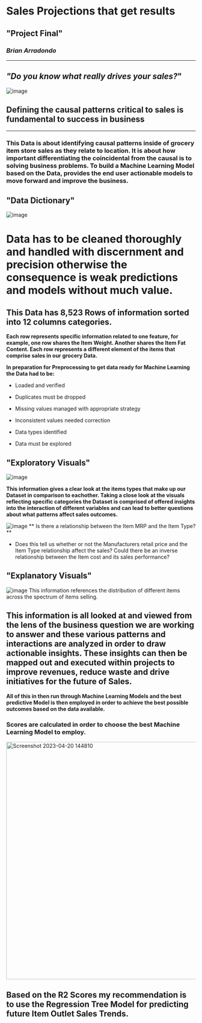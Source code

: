 # Sales Projections that get results
## "**Project Final**"
###  *Brian Arradondo*
---
## *"Do you know what really drives your sales?*" ##
![image](https://user-images.githubusercontent.com/126424848/230826094-baafa746-9e79-413d-a2a6-5b7735095116.png)

 ## Defining the causal patterns critical to sales is fundamental to success in business ##
---
### This Data is about identifying causal patterns inside of grocery item store sales as they relate to location. It is about how important differentiating the coincidental from the causal is to solving  business problems. To build a Machine Learning Model based on the Data, provides the end user actionable models to move forward and improve the business. 
 ## "Data Dictionary"
![image](https://user-images.githubusercontent.com/126424848/233274674-36516c06-23a3-4af8-b1c6-7084fc832fb0.png)


 
# Data has to be cleaned thoroughly and handled with discernment and precision otherwise the consequence is weak predictions and models without much value. 

##  This Data has 8,523 Rows of information sorted into 12 columns categories.
**Each row represents specific information related to one feature, for example, one row shares the Item Weight. Another shares the Item Fat Content. Each row represents a different element of the items that comprise sales in our grocery Data.**

**In preparation for Preprocessing to get data ready for Machine Learning the Data had to be:**
- Loaded and verified
- Duplicates must be dropped 
- Missing values managed with appropriate strategy
- Inconsistent values needed correction
- Data types identified

- Data must be explored
## "Exploratory Visuals"
![image](https://user-images.githubusercontent.com/126424848/230848873-e8ab4bd8-0dbc-4bc1-9f2b-1e24a7daeb48.png)

**This information gives a clear look at the items types that make up our Dataset in comparison to eachother. Taking a close look at the visuals reflecting specific categories the Dataset is comprised of offered insights into the interaction of different variables and can lead to better questions about what patterns affect sales outcomes.** 

![image](https://user-images.githubusercontent.com/126424848/233461155-bff6132c-5ebc-4312-ba71-711b4799062b.png)
** Is there a relationship between the Item MRP and the Item Type?** 

- Does this tell us whether or not the Manufacturers retail price and the Item Type relationship affect the sales? Could there be an inverse relationship between the Item cost and its sales performance?
## "Explanatory Visuals"
![image](https://user-images.githubusercontent.com/126424848/230848935-1b613d07-fa83-40a7-afd8-3a2259682f0a.png)
This information references the distribution of different items across the spectrum of items selling. 

## This information is all looked at and viewed from the lens of the business question we are working to answer and these various patterns and interactions are analyzed in order to draw actionable insights. These insights can then be mapped out and executed within projects to improve revenues, reduce waste and drive initiatives for the future of Sales. 

**All of this in then run through Machine Learning Models and the best predictive Model is then employed in order to achieve the best possible outcomes based on the data available.** 

### Scores are calculated in order to choose the best Machine Learning Model to employ. 
<img width="631" alt="Screenshot 2023-04-20 144810" src="https://user-images.githubusercontent.com/126424848/233472815-fae96966-8a47-4e3b-8a5d-cc746e6f001e.png">


## Based on the R2 Scores my recommendation is to use the Regression Tree Model for predicting future Item Outlet Sales Trends.
